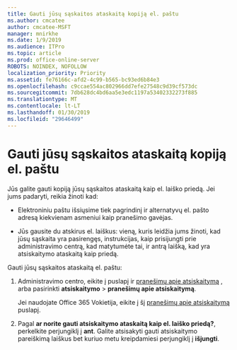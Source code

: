 ```yaml
---
title: Gauti jūsų sąskaitos ataskaitą kopiją el. paštu
ms.author: cmcatee
author: cmcatee-MSFT
manager: mnirkhe
ms.date: 1/9/2019
ms.audience: ITPro
ms.topic: article
ms.prod: office-online-server
ROBOTS: NOINDEX, NOFOLLOW
localization_priority: Priority
ms.assetid: fe76166c-afd2-4c99-b565-bc93ed6b84e3
ms.openlocfilehash: c9ccae554ac802966dd7efe27548c9d39cf573dc
ms.sourcegitcommit: 7db628dc4bd6aa5e3edc1197a53402332273f885
ms.translationtype: MT
ms.contentlocale: lt-LT
ms.lasthandoff: 01/30/2019
ms.locfileid: "29646499"
---
```

# <a name="receive-copy-of-your-billing-statement-in-email"></a>Gauti jūsų sąskaitos ataskaitą kopiją el. paštu
Jūs galite gauti kopiją jūsų sąskaitos ataskaitą kaip el. laiško priedą. Jei jums padaryti, reikia žinoti kad:
  
- Elektroniniu paštu išsiųsime tiek pagrindinį ir alternatyvų el. pašto adresą kiekvienam asmeniui kaip pranešimo gavėjas.
    
- Jūs gausite du atskirus el. laiškus: vieną, kuris leidžia jums žinoti, kad jūsų sąskaita yra pasirengęs, instrukcijas, kaip prisijungti prie administravimo centrą, kad matytumėte tai, ir antrą laišką, kad yra atsiskaitymo ataskaitą kaip priedą.
    
Gauti jūsų sąskaitos ataskaitą el. paštu:
  
1. Administravimo centro, eikite į puslapį ir [pranešimų apie atsiskaitymą](https://go.microsoft.com/fwlink/p/?linkid=853212) , arba pasirinkti **atsiskaitymo** \> **pranešimų apie atsiskaitymą**.
    
    Jei naudojate Office 365 Vokietija, eikite į šį [pranešimų apie atsiskaitymą](https://go.microsoft.com/fwlink/p/?linkid=853213) puslapį. 
    
2. Pagal **ar norite gauti atsiskaitymo ataskaitą kaip el. laiško priedą?**, perkelkite perjungiklį į **ant**. Galite atsisakyti gauti atsiskaitymo pareiškimą laiškus bet kuriuo metu kreipdamiesi perjungiklį į **išjungti**.
    

